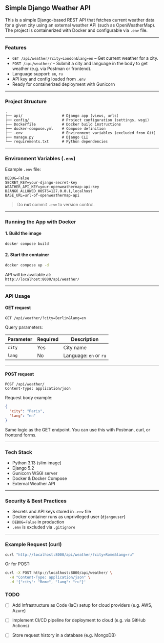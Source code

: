 ## Simple Django Weather API

This is a simple Django-based REST API that fetches current weather data for a given city using an external weather API (such as OpenWeatherMap).  
The project is containerized with Docker and configurable via `.env` file.

---

### Features

- `GET /api/weather/?city=London&lang=en` – Get current weather for a city.
- `POST /api/weather/` – Submit a city and language in the body to get weather (e.g. via Postman or frontend).
- Language support: `en`, `ru`
- API key and config loaded from `.env`
- Ready for containerized deployment with Gunicorn

---

### Project Structure

```
.
├── api/                  # Django app (views, urls)
├── config/               # Project configuration (settings, wsgi)
├── Dockerfile            # Docker build instructions
├── docker-compose.yml    # Compose definition
├── .env                  # Environment variables (excluded from Git)
├── manage.py             # Django CLI
└── requirements.txt      # Python dependencies
```

---

### Environment Variables (`.env`)

Example `.env` file:

```env
DEBUG=False
SECRET_KEY=your-django-secret-key
WEATHER_API_KEY=your-openweathermap-api-key
DJANGO_ALLOWED_HOSTS=127.0.0.1,localhost
BASE_URL=url-of-openweathermap-api
```

> Do **not** commit `.env` to version control.

---

### Running the App with Docker

#### 1. Build the image

```bash
docker compose build
```

#### 2. Start the container

```bash
docker compose up -d
```

API will be available at:  
`http://localhost:8000/api/weather/`

---

### API Usage

#### GET request

```
GET /api/weather/?city=Berlin&lang=en
```

Query parameters:

| Parameter | Required | Description             |
|-----------|----------|-------------------------|
| `city`    | Yes      | City name               |
| `lang`    | No       | Language: `en` or `ru`  |

---

#### POST request

```
POST /api/weather/
Content-Type: application/json
```

Request body example:

```json
{
  "city": "Paris",
  "lang": "en"
}
```

Same logic as the GET endpoint. You can use this with Postman, curl, or frontend forms.

---

### Tech Stack

- Python 3.13 (slim image)
- Django 5.2
- Gunicorn WSGI server
- Docker & Docker Compose
- External Weather API

---

### Security & Best Practices

- Secrets and API keys stored in `.env` file
- Docker container runs as unprivileged user (`djangouser`)
- `DEBUG=False` in production
- `.env` is excluded via `.gitignore`

---

### Example Request (curl)

```bash
curl "http://localhost:8000/api/weather/?city=Rome&lang=ru"
```

Or for POST:
```bash
curl -X POST http://localhost:8000/api/weather/ \
  -H "Content-Type: application/json" \
  -d '{"city": "Rome", "lang": "ru"}'
```

### TODO 

- [ ] Add Infrastructure as Code (IaC) setup for cloud providers (e.g. AWS, Azure)
- [ ] Implement CI/CD pipeline for deployment to cloud (e.g. via GitHub Actions)
- [ ] Store request history in a database (e.g. MongoDB)



